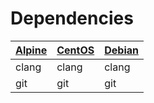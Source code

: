 # Dependencies

| [Alpine](https://alpinelinux.org) | [CentOS](https://centos.org) | [Debian](https://www.debian.org) |
| --------------------------------- | ---------------------------- | ---------------------------------|
| clang                             | clang                        | clang                            |
| git                               | git                          | git                              |
